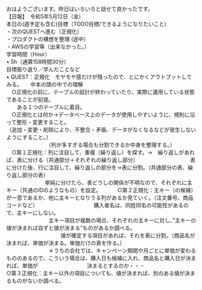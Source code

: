 おはようございます。昨日はいろいろと話せて良かったです。  
【日報】　令和5年5月12日（金）  
本日の(週予定も含む)目標（TODO目標/できるようになりたいこと）  
・次のQUESTへ進む（正規化）  
・プロダクトの構想を整理  (途中）  
・AWSの学習等（出来なかった。）  
学習時間（Hour）  
• 5h（通算158時間30分）   
目標振り返り／学んだことなど  
• QUEST：正規化　モヤモヤ感だけが残ったので、とにかくアウトプットしてみる。    　
中本の頭の中での理解  
　○正規化の前に、テーブルの設計が終わっていたり、実際に運用している状態であることが前提。  
　　ある１つのテーブルに着目。  
　○正規化とは何か→データベース上のデータが使用しやすいように、規則に沿って整形・変更すること。  
                               （追加・変更・削除により、不整合・矛盾、データがなくなるなどが発生しないようにすること。）  
　　　　　　　　（列が多すぎる場合も分割できるか中身を整理する。）  
　○第１正規化：列に注目して、重複（繰り返し）を探す。→　繰り返しがあれば、表に分ける（共通部分＋それぞれの繰り返し部分）  　　 
　　　　　　  　表に分けた後、行に注目して、繰り返しの部分を→表に分割。（共通部分の表、繰り返し部分の表）　　  
　　　　　　　   単純に分けたら、表どうしの関係が不明なので、それぞれに主キー（共通のIDのようなもの）を設定。　  　
　○第２正規化：主キー（の候補）が一意であるか、他に主キーとなりうる列があるか見ていく。（注文番号、商品コードなど）  　　
　　　　　　　　購入者名は、同姓同名の可能性があるので、主キーにしない。　　  
　　　　　　　　主キー項目が複数の場合、それぞれの主キーに対し、”主キーの値が決まれば自ずと値が決まる”ものがあるか調べる。  　　
　　　　　　　　値が確定する項目があれば、それを表に分割。（商品名が決まれば、単価が決まる。単価だけの表を作る。）　　  
　　　　　　　　＊うちの会社では、キャンペーン期間や月ごとに単価が変わるもののあるので、こういう場合は、購入日も候補に入れ、商品名と購入日が決まれば、単価が
　　　　　　　　　決まるとするのか・・・  
 ○第３正規化：主キー以外の項目についても、値が決まれば、別のある値が決まるものがないか調べる。
